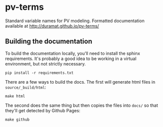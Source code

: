 # pv-terms
Standard variable names for PV modeling. Formatted documentation available at http://duramat.github.io/pv-terms/

## Building the documentation

To build the documentation locally, you'll need to install the sphinx
requirements.  It's probably a good idea to be working in a virtual
environment, but not strictly necessary. 

    pip install -r requirements.txt

There are a few ways to build the docs.  The first will generate html files in `source/_build/html`:

    make html

The second does the same thing but then copies the files into `docs/` so that they'll get detected by Github Pages:

    make github
